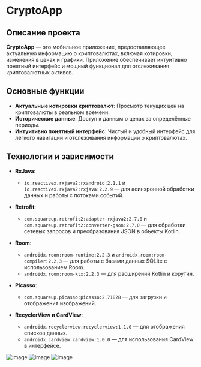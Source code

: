 # CryptoApp

## Описание проекта

**CryptoApp** — это мобильное приложение, предоставляющее актуальную информацию о криптовалютах, включая котировки, изменения в ценах и графики. Приложение обеспечивает интуитивно понятный интерфейс и мощный функционал для отслеживания криптовалютных активов.

## Основные функции

- **Актуальные котировки криптовалют**: Просмотр текущих цен на криптовалюты в реальном времени.
- **Исторические данные**: Доступ к данным о ценах за определённые периоды.
- **Интуитивно понятный интерфейс**: Чистый и удобный интерфейс для лёгкого навигации и отслеживания информации о криптовалютах.

## Технологии и зависимости

- **RxJava**:
  - `io.reactivex.rxjava2:rxandroid:2.1.1` и `io.reactivex.rxjava2:rxjava:2.2.9` — для асинхронной обработки данных и работы с потоками событий.

- **Retrofit**:
  - `com.squareup.retrofit2:adapter-rxjava2:2.7.0` и `com.squareup.retrofit2:converter-gson:2.7.0` — для обработки сетевых запросов и преобразования JSON в объекты Kotlin.

- **Room**:
  - `androidx.room:room-runtime:2.2.3` и `androidx.room:room-compiler:2.2.3` — для работы с базами данных SQLite с использованием Room.
  - `androidx.room:room-ktx:2.2.3` — для расширений Kotlin и корутин.

- **Picasso**:
  - `com.squareup.picasso:picasso:2.71828` — для загрузки и отображения изображений.

- **RecyclerView и CardView**:
  - `androidx.recyclerview:recyclerview:1.1.0` — для отображения списков данных.
  - `androidx.cardview:cardview:1.0.0` — для использования CardView в интерфейсе.

![image](https://github.com/zharlykassym/CryptoApp/assets/80376028/e4d7fa3b-da9d-4cfb-aa0e-e9f260092509)
![image](https://github.com/zharlykassym/CryptoApp/assets/80376028/2d5b8e8f-7dc7-4d9b-b30a-b7e4d04ea34b)
![image](https://github.com/zharlykassym/CryptoApp/assets/80376028/c809f7af-f662-4af3-9155-d1e2ba3a2d86)
